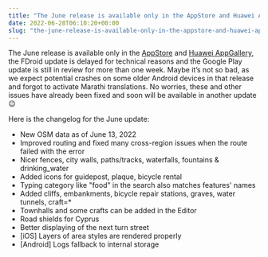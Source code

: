 ```yaml
---
title: "The June release is available only in the AppStore and Huawei AppGallery, the FDroid update is delayed for technical reasons and the Google Play update is still in review for more than one week"
date: 2022-06-28T06:10:20+00:00
slug: "the-june-release-is-available-only-in-the-appstore-and-huawei-appgallery-the-fdroid-update-is-delayed-for-technical-reasons-and-the-google-play-update-is-still-in-review-for-more-than-one-week"
---
```


The June release is available only in the [AppStore](https://apps.apple.com/app/organic-maps/id1567437057) and [Huawei AppGallery](https://appgallery.huawei.com/#/app/C104325611), the FDroid update is delayed for technical reasons and the Google Play update is still in review for more than one week. Maybe it’s not so bad, as we expect potential crashes on some older Android devices in that release and forgot to activate Marathi translations. No worries, these and other issues have already been fixed and soon will be available in another update 😉

Here is the changelog for the June update:

* New OSM data as of June 13, 2022
* Improved routing and fixed many cross-region issues when the route failed with the error
* Nicer fences, city walls, paths/tracks, waterfalls, fountains & drinking\_water
* Added icons for guidepost, plaque, bicycle rental
* Typing category like "food" in the search also matches features' names
* Added cliffs, embankments, bicycle repair stations, graves, water tunnels, craft=\*
* Townhalls and some crafts can be added in the Editor
* Road shields for Cyprus
* Better displaying of the next turn street
* \[iOS\] Layers of area styles are rendered properly
* \[Android\] Logs fallback to internal storage
